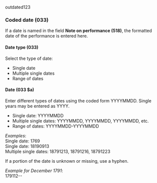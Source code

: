 outdated123
### Coded date (033)

If a date is named in the field **Note on performance (518)**, the formatted date of the performance is entered here.

#### Date type (033)

Select the type of date:

- Single date
- Multiple single dates
- Range of dates

#### Date (033 $a)

Enter different types of dates using the coded form YYYYMMDD. Single years may be entered as YYYY.

- Single date: YYYYMMDD
- Multiple single dates: YYYYMMDD, YYYYMMDD, YYYYMMDD, etc.
- Range of dates: YYYYMMDD-YYYYMMDD

_Examples_:  
Single date: 1769  
Single date: 18190913  
Multiple single dates: 18791213, 18791216, 18791223

If a portion of the date is unknown or missing, use a hyphen.

_Example_ _for December 1791_:   
179112--
